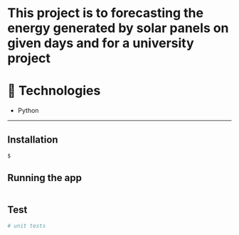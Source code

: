 # This project is to forecasting the energy generated by solar panels on given days and for a university project

# 🔨 Technologies

- Python

___

## Installation

```bash
$ 
```

## Running the app

```bash

```

## Test

```bash
# unit tests

```
